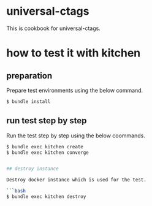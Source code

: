 # universal-ctags

This is cookbook for universal-ctags.

# how to test it with kitchen

## preparation

Prepare test environments using the below command.

```bash
$ bundle install
```

## run test step by step

Run the test step by step using the below coommands.

````bash
$ bundle exec kitchen create
$ bundle exec kitchen converge


## destroy instance

Destroy docker instance which is used for the test.

```bash
$ bundle exec kitchen destroy
````
